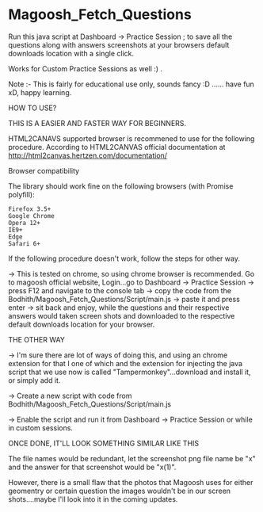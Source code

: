 # Magoosh_Fetch_Questions

Run this java script at Dashboard -> Practice Session ; to save all the questions along with answers screenshots at your browsers default downloads location with a single click.

Works for Custom Practice Sessions as well :) .

Note :- This is fairly for educational use only, sounds fancy :D ...... have fun xD, happy learning.


HOW TO USE?

THIS IS A EASIER AND FASTER WAY FOR BEGINNERS.

HTML2CANAVS supported browser is recommened to use for the following procedure. According to HTML2CANVAS official documentation at 
http://html2canvas.hertzen.com/documentation/

Browser compatibility

The library should work fine on the following browsers (with Promise polyfill):

    Firefox 3.5+
    Google Chrome
    Opera 12+
    IE9+
    Edge
    Safari 6+
    
 If the following procedure doesn't work, follow the steps for other way.

-> This is tested on chrome, so using chrome browser is recommended. Go to magoosh official website, Login...go to Dashboard -> Practice Session -> press F12 and navigate to the console tab -> copy the code from the Bodhith/Magoosh_Fetch_Questions/Script/main.js -> paste it and press enter -> sit back and enjoy, while the questions and their respective answers would taken screen shots and downloaded to the respective default downloads location for your browser.


THE OTHER WAY

-> I'm sure there are lot of ways of doing this, and using an chrome extension for that I one of which and the extension for injecting the java script that we use now is called "Tampermonkey"...download and install it, or simply add it.

-> Create a new script with code from Bodhith/Magoosh_Fetch_Questions/Script/main.js

-> Enable the script and run it from Dashboard -> Practice Session or while in custom sessions.

ONCE DONE, IT'LL LOOK SOMETHING SIMILAR LIKE THIS



The file names would be redundant, let the screenshot png file name be "x" and the answer for that screenshot would be "x(1)".

However, there is a small flaw that the photos that Magoosh uses for either geomentry or certain question the images wouldn't be in our screen shots....maybe I'll look into it in the coming updates.
